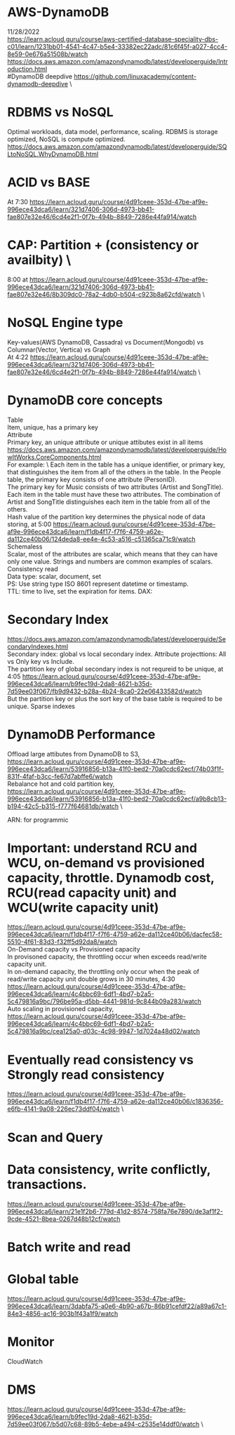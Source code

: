 # AWS-DynamoDB
11/28/2022 \
https://learn.acloud.guru/course/aws-certified-database-speciality-dbs-c01/learn/1231bb01-4541-4c47-b5e4-33382ec22adc/81c6f45f-a027-4cc4-8e59-0e676a51508b/watch \
https://docs.aws.amazon.com/amazondynamodb/latest/developerguide/Introduction.html \
#DynamoDB deepdive
https://github.com/linuxacademy/content-dynamodb-deepdive \
# RDBMS vs NoSQL
Optimal workloads, data model, performance, scaling.
RDBMS is storage optimized, NoSQL is compute optimized. \
https://docs.aws.amazon.com/amazondynamodb/latest/developerguide/SQLtoNoSQL.WhyDynamoDB.html

# ACID vs BASE
At 7:30 https://learn.acloud.guru/course/4d91ceee-353d-47be-af9e-996ece43dca6/learn/321d7406-306d-4973-bb41-fae807e32e46/6cd4e2f1-0f7b-494b-8849-7286e44fa914/watch
# CAP: Partition + (consistency or availbity) \
8:00 at https://learn.acloud.guru/course/4d91ceee-353d-47be-af9e-996ece43dca6/learn/321d7406-306d-4973-bb41-fae807e32e46/8b309dc0-78a2-4db0-b504-c923b8a62cfd/watch \
# NoSQL Engine type
Key-values(AWS DynamoDB, Cassadra) vs Document(Mongodb) vs Columnar(Vector, Vertica) vs Graph \
At 4:22 https://learn.acloud.guru/course/4d91ceee-353d-47be-af9e-996ece43dca6/learn/321d7406-306d-4973-bb41-fae807e32e46/6cd4e2f1-0f7b-494b-8849-7286e44fa914/watch \
# DynamoDB core concepts
Table \
Item, unique, has a primary key \
Attribute \
Primary key, an unique attribute or unique attibutes exist in all items \
https://docs.aws.amazon.com/amazondynamodb/latest/developerguide/HowItWorks.CoreComponents.html \
For example: \ 
Each item in the table has a unique identifier, or primary key, that distinguishes the item from all of the others in the table. In the People table, the primary key consists of one attribute (PersonID). \
The primary key for Music consists of two attributes (Artist and SongTitle). Each item in the table must have these two attributes. The combination of Artist and SongTitle distinguishes each item in the table from all of the others. \
Hash value of the partition key determines the physical node of data storing, at 5:00 https://learn.acloud.guru/course/4d91ceee-353d-47be-af9e-996ece43dca6/learn/f1db4f17-f7f6-4759-a62e-da112ce40b06/124deda8-ee4e-4c53-a516-c51365ca71c9/watch \
Schemaless \
Scalar, most of the attributes are scalar, which means that they can have only one value. Strings and numbers are common examples of scalars. \
Consistency read \
Data type: scalar, document, set \
PS: Use string type ISO 8601 represent datetime or timestamp.\
TTL: time to live, set the expiration for items.
DAX:
# Secondary Index 
https://docs.aws.amazon.com/amazondynamodb/latest/developerguide/SecondaryIndexes.html \
Secondary index: global vs local secondary index. Attribute projecttions: All vs Only key vs Include. \
The partition key of global secondary index is not requreid to be unique, at 4:05 https://learn.acloud.guru/course/4d91ceee-353d-47be-af9e-996ece43dca6/learn/b9fec19d-2da8-4621-b35d-7d59ee03f067/fb9d9432-b28a-4b24-8ca0-22e06433582d/watch \
But the partition key or plus the sort key of the base table is required to be unique.
Sparse indexes 

# DynamoDB Performance
Offload large attibutes from DynamoDB to S3, https://learn.acloud.guru/course/4d91ceee-353d-47be-af9e-996ece43dca6/learn/53916856-b13a-41f0-bed2-70a0cdc62ecf/74b03f1f-831f-4faf-b3cc-fe67d7abffe6/watch \
Rebalance hot and cold partition key, https://learn.acloud.guru/course/4d91ceee-353d-47be-af9e-996ece43dca6/learn/53916856-b13a-41f0-bed2-70a0cdc62ecf/a9b8cb13-b194-42c5-b315-f777f64681db/watch \

ARN: for programmic

# Important: understand RCU and WCU, on-demand vs provisioned capacity, throttle. Dynamodb cost, RCU(read capacity unit) and WCU(write capacity unit)
https://learn.acloud.guru/course/4d91ceee-353d-47be-af9e-996ece43dca6/learn/f1db4f17-f7f6-4759-a62e-da112ce40b06/dacfec58-5510-4f61-83d3-f32ff5d92da8/watch \
On-Demand capacity vs Provisioned capacity \
In provisoned capacity, the throttling occur when exceeds read/write capacity unit. \
In on-demand capacity, the throttling only occur when the peak of read/write capacity unit double grows in 30 minutes, 4:30 https://learn.acloud.guru/course/4d91ceee-353d-47be-af9e-996ece43dca6/learn/4c4bbc69-6df1-4bd7-b2a5-5c479816a9bc/796be95a-d5bb-4441-981d-9c844b09a283/watch \
Auto scaling in provisioned capacity, https://learn.acloud.guru/course/4d91ceee-353d-47be-af9e-996ece43dca6/learn/4c4bbc69-6df1-4bd7-b2a5-5c479816a9bc/cea125a0-d03c-4c98-9947-1d7024a48d02/watch


# Eventually read consistency vs Strongly read consistency
https://learn.acloud.guru/course/4d91ceee-353d-47be-af9e-996ece43dca6/learn/f1db4f17-f7f6-4759-a62e-da112ce40b06/c1836356-e6fb-4141-9a08-226ec73ddf04/watch \

# Scan and Query

# Data consistency, write conflictly, transactions.
https://learn.acloud.guru/course/4d91ceee-353d-47be-af9e-996ece43dca6/learn/21e1f2b6-779d-41d2-8574-758fa76e7890/de3af1f2-9cde-4521-8bea-0267d48b12cf/watch

# Batch write and read

# Global table
https://learn.acloud.guru/course/4d91ceee-353d-47be-af9e-996ece43dca6/learn/3dabfa75-a0e6-4b90-a67b-86b91cefdf22/a89a67c1-84e3-4856-ac16-903b1f43a1f9/watch

# Monitor
CloudWatch

# DMS
https://learn.acloud.guru/course/4d91ceee-353d-47be-af9e-996ece43dca6/learn/b9fec19d-2da8-4621-b35d-7d59ee03f067/b5d07c68-89b5-4ebe-a494-c2535e14ddf0/watch \
